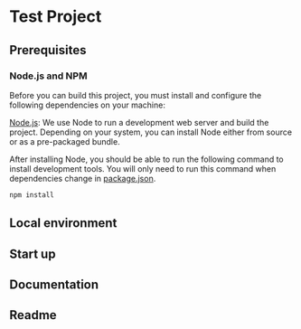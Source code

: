 # Test Project

## Prerequisites

### Node.js and NPM

Before you can build this project, you must install and configure the following dependencies on your machine:

[Node.js](https://nodejs.org/): We use Node to run a development web server and build the project.
Depending on your system, you can install Node either from source or as a pre-packaged bundle.

After installing Node, you should be able to run the following command to install development tools.
You will only need to run this command when dependencies change in [package.json](package.json).

```bash
npm install
```

## Local environment

<!-- jhipster-needle-localEnvironment -->

## Start up

<!-- jhipster-needle-startupCommand -->

## Documentation

<!-- jhipster-needle-documentation -->

## Readme

<!-- jhipster-needle-readme -->
